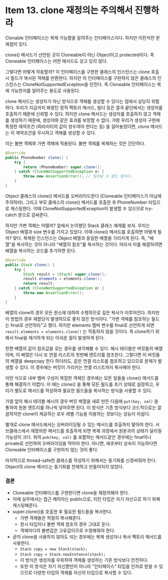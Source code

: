 # Item 13. clone 재정의는 주의해서 진행하라

Clonable 인터페이스는 복제 가능함을 알려주는 인터페이스이다. 하지만 이런저런 문제점이 있다.

clone() 메서드가 선언된 곳이 Cloneable이 아닌 Object이고 protected이다. 즉 Cloneable 인터페이스는 어떤 메서드도 갖고 있지 않다.

그렇다면 어떻게 작동할까? 이 인터페이스를 구현한 클래스의 인스턴스는 clone 호출 시 필드가 복사된 객체를 반환한다. 하지만 이 인터페이스를 구현하지 않은 클래스의 인스턴스는 CloneNotSupportedException을 던진다. 즉 Cloneable 인터페이스는 복제 가능한지를 알려주는 용도로 사용된다.

clone 메서드는 생성자가 아닌 방식으로 객체를 생성할 수 있다는 점에서 상당히 위험하다. 우리가 지금까지 봐왔던 정적 팩토리 메서드, 빌더 등은 결국 끝단에서는 생성자를 호출하기 때문에 신뢰할 수 있다. 하지만 clone 메서드는 생성자를 호출하지 않고 객체를 생성하기 때문에, 생성자와 같은 효과를 보장할 수 없다. 가령 우리가 생성자 구현에 특정한 제약조건 (파라미터의 값이 양수여야 한다는 등) 을 걸어놓았다면, clone 메서드는 이 제약조건을 무시하고 객체를 생성할 수 있다.

이는 불변 객체와 가변 객체에 적용된다. 불변 객체를 복제하는 것은 간단하다.

```java
@Override
public PhoneNumber clone() {
    try {
        return (PhoneNumber) super.clone();
    } catch (CloneNotSupportedException e) {
        throw new AssertionError(); // 일어날 수 없는 일이다.
    }
}
```

Object 클래스의 clone() 메서드를 오버라이드한다 (Cloneable 인터페이스가 아님에 주의하라). 그리고 부모 클래스의 clone() 메서드를 호출한 후 PhoneNumber 타입으로 캐스팅한다. 이때 CloneNotSupportedException이 발생할 수 있으므로 try-catch 문으로 감싸준다.

하지만 가변 객체는 어떨까? 앞에서 논의했던 Stack 클래스 예제를 보자. 우리는 Object 배열과 size 변수를 가지고 있었다. 이때 clone() 메서드를 호출하면 어떻게 될까? 맞다. 복제된 인스턴스는 Object 배열과 동일한 배열을 가리키게 된다. 즉, "배열"을 복사하는 것이 아니라 "배열의 참조"를 복사하는 것이다. 따라서 이를 해결하려면 배열을 복사하는 코드를 추가하면 된다.

```java
@Override
public Stack clone() {
    try {
        Stack result = (Stack) super.clone();
        result.elements = elements.clone();
        return result;
    } catch (CloneNotSupportedException e) {
        throw new AssertionError();
    }
}
```

배열의 clone의 경우 모든 원소에 대하여 수행하므로 깊은 복사가 이루어진다. 하지만 이 방법의 경우 재할당이 발생하므로 좋지 않은 방식이다. "가변 객체를 참조하는 필드는 final로 선언하라"고 했다. 하지만 elements 멤버 변수를 final로 선언하게 되면 `result.elements = elements.clone()` 는 작동하지 않을 것이다. 즉 clone하기 위해서 final을 제거하게 되는 아쉬운 점이 발생하게 된다.

한편 배열의 값이 참조값을 갖는 경우를 생각해볼 수 있다. 해시 테이블은 버킷들의 배열이며, 이 배열은 다시 또 연결 리스트의 첫번째 엔트리를 참조한다. 그렇다면 이 버킷들의 배열을 deepcopy 한다 하더라도, 같은 연결 리스트를 참조하고 있으므로 문제가 발생할 수 있다. 이 경우에는 버킷이 가리키는 연결 리스트까지 복사해야 한다.

이런 식으로 내부 멤버 구성이 복잡한 객체인 경우에는 모든 일들을 clone() 메서드를 통해 해결하기 어렵다. 이 때는 clone() 을 통해 모든 필드를 초기 상태로 설정하고, 우리가 별도로 메서드를 작성하여 필요한 필드들을 복사하는 방식을 사용할 수 있다.

가령 앞의 해시 테이블 예시의 경우 버킷 배열을 새로 만든 다음에 `put(key, val)` 을 통하여 원본 엔트리를 하나씩 넣어주면 된다. 이 방식은 기존 방식보다 코드적으로는 깔끔하지만 clone이 제공하는 로우 레벨 기능을 이용하는 것보다는 성능이 아쉽다.


별개로 clone 메서드에서는 오버라이딩될 수 있는 메서드를 호출하지 말아야 한다. 서브클래스에서 재정의한 메서드를 호출하게 되면 복제 과정에서 원본과의 상태가 달라질 가능성이 크다. 위의 `pub(key, val)` 를 포함하는 메서드같은 경우에는 final이나 private로 선언하여 오버라이딩을 막아야 한다. 아니면, 애초부터 상속이 가능하다면 Cloneable 인터페이스를 구현하지 않는 것이 좋다.

마지막으로 thread-safe한 클래스를 작성하기 위해서는 동기화를 신경써줘야 한다. Object의 clone 메서드는 동기화를 전제하고 만들어지지 않았다. 


### 결론
- Cloneable 인터페이스를 구현한다면 clone을 재정의해야 한다.
- 이때 실무에서는 접근 제어자는 public으로, 리턴 타입은 자기 자신으로 하기 위해 캐스팅해준다.
- super.clone()을 호출한 후 필요한 필드들을 복사한다.
    - 가변 객체들은 적절히 복사해준다.
    - 원시 타입이나 불변 객체 참조의 경우 그대로 둔다.
    - 객체마다의 불변값은 고유값이므로 수정해줘야 한다.
- 굳이 clone을 사용하지 않아도 되는 경우에는 복제 생성자나 복사 팩토리 메서드를 사용한다.
    - `Stack copy = new Stack(stack);`
    - `Stack copy = Stack.newInstance(stack);`
    - 이 방식은 생성자를 우회하여 객체를 생성하는 기존 방식보다 안전하다.
    - 또한 이 방식은 자기 자신뿐만이 아니라 "인터페이스" 타입을 인자로 받을 수 있으므로 다양한 타입의 객체를 자신의 타입으로 복사할 수 있다.